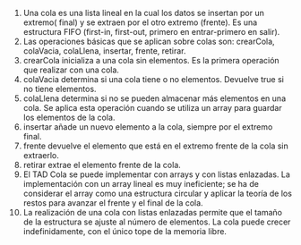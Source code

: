 1. Una cola es una lista lineal en la cual los datos se insertan por un extremo( final) y se
extraen por el otro extremo (frente). Es una estructura FIFO (first-in, first-out, primero en
entrar-primero en salir).
2. Las operaciones básicas que se aplican sobre colas son: crearCola, colaVacia, colaLlena,
insertar, frente, retirar.
3. crearCola inicializa a una cola sin elementos. Es la primera operación que realizar con una
cola.
4. colaVacia determina si una cola tiene o no elementos. Devuelve true si no tiene
elementos.
5. colaLlena determina si no se pueden almacenar más elementos en una cola. Se aplica
esta operación cuando se utiliza un array para guardar los elementos de la cola.
6. insertar añade un nuevo elemento a la cola, siempre por el extremo final.
7. frente devuelve el elemento que está en el extremo frente de la cola sin extraerlo.
8. retirar extrae el elemento frente de la cola.
9. El TAD Cola se puede implementar con arrays y con listas enlazadas. La implementación
con un array lineal es muy ineficiente; se ha de considerar el array como una estructura
circular y aplicar la teoría de los restos para avanzar el frente y el final de la cola.
10. La realización de una cola con listas enlazadas permite que el tamaño de la estructura se
ajuste al número de elementos. La cola puede crecer indefinidamente, con el único tope
de la memoria libre.
